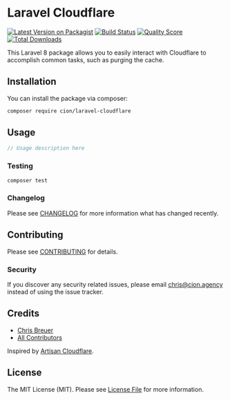 # Laravel Cloudflare

[![Latest Version on Packagist](https://img.shields.io/packagist/v/cion/laravel-cloudflare.svg?style=flat-square)](https://packagist.org/packages/cion/laravel-cloudflare)
[![Build Status](https://img.shields.io/travis/cion/laravel-cloudflare/master.svg?style=flat-square)](https://travis-ci.org/ci-on/laravel-cloudflare)
[![Quality Score](https://img.shields.io/scrutinizer/g/cion/laravel-cloudflare.svg?style=flat-square)](https://scrutinizer-ci.com/g/ci-on/laravel-cloudflare)
[![Total Downloads](https://img.shields.io/packagist/dt/cion/laravel-cloudflare.svg?style=flat-square)](https://packagist.org/packages/ci-on/laravel-cloudflare)

This Laravel 8 package allows you to easily interact with Cloudflare to accomplish common tasks, such as purging the cache.

## Installation

You can install the package via composer:

```bash
composer require cion/laravel-cloudflare
```

## Usage

``` php
// Usage description here
```

### Testing

``` bash
composer test
```

### Changelog

Please see [CHANGELOG](CHANGELOG.md) for more information what has changed recently.

## Contributing

Please see [CONTRIBUTING](CONTRIBUTING.md) for details.

### Security

If you discover any security related issues, please email chris@cion.agency instead of using the issue tracker.

## Credits

- [Chris Breuer](https://github.com/ci-on/Chris1904)
- [All Contributors](../../contributors)

Inspired by [Artisan Cloudflare](https://github.com/sebdesign/artisan-cloudflare).

## License

The MIT License (MIT). Please see [License File](LICENSE.md) for more information.
